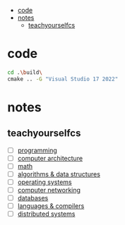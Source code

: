 - [code](#code)
- [notes](#notes)
  - [teachyourselfcs](#teachyourselfcs)

# code
```bash
cd .\build\
cmake .. -G "Visual Studio 17 2022"
```

# notes

## teachyourselfcs
- [ ] [programming](./notes/programming.md)
- [ ] [computer architecture](./notes/computer_architecture.md)
- [ ] [math](https://www.youtube.com/playlist?list=PLB7540DEDD482705B)
- [ ] [algorithms & data structures](https://www.youtube.com/playlist?list=PLOtl7M3yp-DXbHTFe_w9zFPXeau28CDao)
- [ ] [operating systems](https://www.youtube.com/playlist?list=PLDW872573QAb4bj0URobvQTD41IV6gRkx)
- [ ] [computer networking](https://www.youtube.com/playlist?list=PLoCMsyE1cvdWKsLVyf6cPwCLDIZnOj0NS)
- [ ] [databases](https://www.youtube.com/playlist?list=PLhMnuBfGeCDPtyC9kUf_hG_QwjYzZ0Am1)
- [ ] [languages & compilers](https://www.youtube.com/playlist?list=PLoCMsyE1cvdUZRe1udlyjpzTww1U5olL2)
- [ ] [distributed systems](https://www.youtube.com/playlist?list=PLrw6a1wE39_tb2fErI4-WkMbsvGQk9_UB)